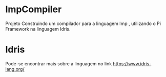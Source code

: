 # ImpCompiler

Projeto Construindo um compilador para a linguagem Imp , utilizando o Pi Framework na linguagem Idris.

# Idris
Pode-se encontrar mais sobre a linguagem no link https://www.idris-lang.org/ 

